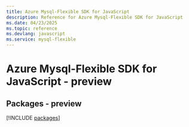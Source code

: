 ```yaml
---
title: Azure Mysql-Flexible SDK for JavaScript
description: Reference for Azure Mysql-Flexible SDK for JavaScript
ms.date: 04/23/2025
ms.topic: reference
ms.devlang: javascript
ms.service: mysql-flexible
---
```

# Azure Mysql-Flexible SDK for JavaScript - preview
## Packages - preview
[!INCLUDE [packages](mysql-flexible-index.md)]